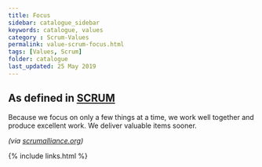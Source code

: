 ```yaml
---
title: Focus
sidebar: catalogue_sidebar
keywords: catalogue, values
category : Scrum-Values
permalink: value-scrum-focus.html
tags: [Values, Scrum]
folder: catalogue
last_updated: 25 May 2019
---
```


## As defined in [SCRUM](scrum-archetype)
Because we focus on only a few things at a time, we work well together and produce excellent work. We deliver valuable items sooner.

*(via [scrumalliance.org](https://www.scrumalliance.org/why-scrum/core-scrum-values-roles))*

{% include links.html %}
